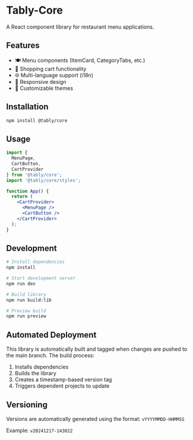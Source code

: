 # Tably-Core

A React component library for restaurant menu applications.

## Features

- 🍽️ Menu components (ItemCard, CategoryTabs, etc.)
- 🛒 Shopping cart functionality
- 🌐 Multi-language support (i18n)
- 📱 Responsive design
- 🎨 Customizable themes

## Installation

```bash
npm install @tably/core
```

## Usage

```jsx
import { 
  MenuPage, 
  CartButton, 
  CartProvider 
} from '@tably/core';
import '@tably/core/styles';

function App() {
  return (
    <CartProvider>
      <MenuPage />
      <CartButton />
    </CartProvider>
  );
}
```

## Development

```bash
# Install dependencies
npm install

# Start development server
npm run dev

# Build library
npm run build:lib

# Preview build
npm run preview
```

## Automated Deployment

This library is automatically built and tagged when changes are pushed to the main branch. The build process:

1. Installs dependencies
2. Builds the library
3. Creates a timestamp-based version tag
4. Triggers dependent projects to update

## Versioning

Versions are automatically generated using the format: `vYYYYMMDD-HHMMSS`

Example: `v20241217-143022`